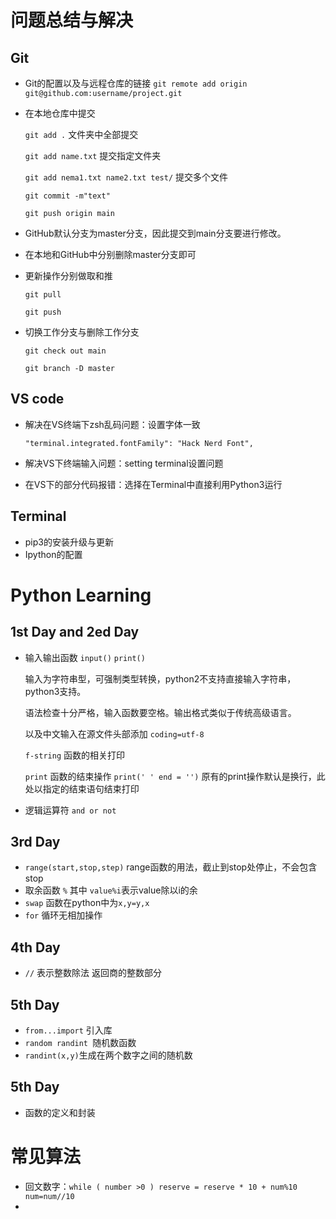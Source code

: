 # 问题总结与解决
## Git
- Git的配置以及与远程仓库的链接
  ```git remote add origin git@github.com:username/project.git```
- 在本地仓库中提交
  
  ```git add .```  文件夹中全部提交 

  ```git add name.txt``` 提交指定文件夹

  ```git add nema1.txt name2.txt test/```   提交多个文件

  ```git commit -m"text"```

  ```git push origin main```

- GitHub默认分支为master分支，因此提交到main分支要进行修改。
- 在本地和GitHub中分别删除master分支即可
- 更新操作分别做取和推
  
  ```git pull ```

  ```git push```
- 切换工作分支与删除工作分支
  
  ```git check out main```

  ```git branch -D master```

##  VS code

- 解决在VS终端下zsh乱码问题：设置字体一致

  ```"terminal.integrated.fontFamily": "Hack Nerd Font",```

- 解决VS下终端输入问题：setting terminal设置问题

- 在VS下的部分代码报错：选择在Terminal中直接利用Python3运行

##  Terminal

- pip3的安装升级与更新
- Ipython的配置


# Python Learning

## 1st  Day  and  2ed  Day

- 输入输出函数 ```input()```  ```print()```
  
  输入为字符串型，可强制类型转换，python2不支持直接输入字符串，python3支持。
  
  语法检查十分严格，输入函数要空格。输出格式类似于传统高级语言。

  以及中文输入在源文件头部添加 ```coding=utf-8```

  ```f-string``` 函数的相关打印

  ```print``` 函数的结束操作 ```print(' ' end = '')``` 原有的print操作默认是换行，此处以指定的结束语句结束打印

- 逻辑运算符 ```and or not```
  
## 3rd Day

- ```range(start,stop,step)``` range函数的用法，截止到stop处停止，不会包含stop
- 取余函数 ```%```  其中 ```value%i```表示value除以i的余
- ```swap``` 函数在python中为```x,y=y,x```
- ```for``` 循环无相加操作

## 4th Day
- ```//``` 表示整数除法 返回商的整数部分

## 5th Day 
- ```from...import``` 引入库
- ```random randint ```随机数函数
- ```randint(x,y)```生成在两个数字之间的随机数
  
## 5th Day
- 函数的定义和封装

# 常见算法

- 回文数字：```while ( number >0 ) reserve = reserve * 10 + num%10  num=num//10```
- 